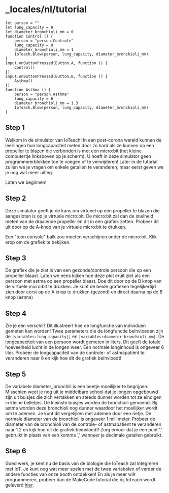 # _locales/nl/tutorial

```template
let person = ""
let lung_capacity = 0
let diameter_bronchioli_mm = 0
function Control () {
    person = "person.Controle"
    lung_capacity = 8
    diameter_bronchioli_mm = 1
    IoTeach.Blow(person, lung_capacity, diameter_bronchioli_mm)
}
input.onButtonPressed(Button.A, function () {
    Control()
})
input.onButtonPressed(Button.B, function () {
    Asthma()
})
function Asthma () {
    person = "person.Asthma"
    lung_capacity = 6
    diameter_bronchioli_mm = 1.3
    IoTeach.Blow(person, lung_capacity, diameter_bronchioli_mm)
}
```
## Step 1

Welkom in de simulator van IoTeach!
In een post-corona wereld kunnen de leerlingen hun longcapaciteit meten door zo hard als ze kunnen op een propeller te blazen die verbonden is met een micro:bit (het kleine computertje linksboven op je scherm).
U hoeft in deze simulator geen programmeerblokken toe te voegen of te verwijderen! Later in de tutorial zullen we je vragen om enkele getallen te veranderen, maar eerst geven we je nog wat meer uitleg.

Laten we beginnen!

## Step 2

Deze simulator geeft je de kans om virtueel op een propeller te blazen die aangesloten is op je virtuele micro:bit.
De micro:bit zal dan de snelheid meten van de draaiende propeller en dit in een grafiek zetten.
Probeer dit uit door op de A-knop van je virtuele micro:bit te drukken. 

Een "toon console" balk zou moeten verschijnen onder de micro:bit. Klik erop om de grafiek te bekijken.

## Step 3 

De grafiek die je ziet is van een gezonde/controle persoon die op een propeller blaast.
Laten we eens kijken hoe deze plot eruit ziet als een persoon met astma op een propeller blaast.
Doe dit door op de B knop van de virtuele micro:bit te drukken.
Je kunt de beide grafieken tegelijkertijd zien door eerst op de A knop te drukken (gezond) en direct daarna op de B knop (astma)

## Step 4

Zie je een verschil? Dit illustreert hoe de longfunctie van individuen gemeten kan worden!
Twee parameters die de longfunctie beïnvloeden zijn de ``|variables:lung_capacity||`` en ``|variables:diameter_bronchioli_mm|``.
De longcapaciteit van een persoon wordt gemeten in liters. Dit geeft de totale hoeveelheid lucht in de longen weer. 
Een normale longinhoud is ongeveer 6 liter. 
Probeer de longcapaciteit van de controle- of astmapatiënt te veranderen naar 8 en kijk hoe dit de grafiek beïnvloedt!

## Step 5

De variabele diameter_bronchili is een beetje moeilijker te begrijpen. 
Misschien weet je nog uit je middelbare school dat je longen opgebouwd zijn uit buisjes die zich vertakken en steeds dunner worden tot ze eindigen in kleine belletjes. 
De kleinste buisjes worden de bronchioli genoemd. Bij astma worden deze bronchioli nog dunner waardoor het moeilijker wordt om te ademen. Je kunt dit vergelijken met ademen door een rietje. 
De normale diameter van de bronchioli is ongeveer 1 millimeter. 
Probeer de diameter van de bronchioli van de controle- of astmapatiënt te veranderen naar 1.2 en kijk hoe dit de grafiek beïnvloedt!
Zorg ervoor dat je een punt '.' gebruikt in plaats van een komma ',' wanneer je decimale getallen gebruikt.

## Step 6

Goed werk, je kent nu de basis van de biologie die IoTeach zal integreren met IoT.
Je kunt nog wat meer spelen met de twee variabelen of verder de andere functies van onze booth ontdekken!
En als je meer wilt programmeren, probeer dan de MakeCode tutorial die bij IoTeach wordt geleverd [hier](https://makecode.microbit.org/#tutorial:github:99enriqued/receiver-tutorial/tutorial).